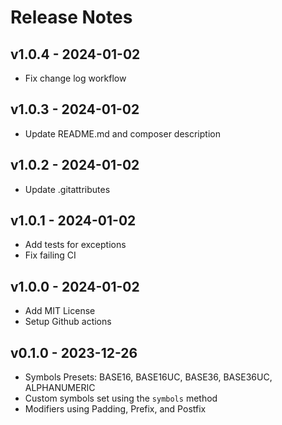 # Release Notes

## v1.0.4 - 2024-01-02

- Fix change log workflow

## v1.0.3 - 2024-01-02

- Update README.md and composer description

## v1.0.2 - 2024-01-02

- Update .gitattributes

## v1.0.1 - 2024-01-02

- Add tests for exceptions
- Fix failing CI

## v1.0.0 - 2024-01-02

- Add MIT License
- Setup Github actions

## v0.1.0 - 2023-12-26

- Symbols Presets: BASE16, BASE16UC, BASE36, BASE36UC, ALPHANUMERIC
- Custom symbols set using the `symbols` method
- Modifiers using Padding, Prefix, and Postfix
